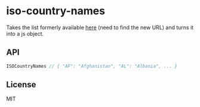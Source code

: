 iso-country-names
====

Takes the list formerly available [here](http://www.iso.org/iso/country_names_and_code_elements_txt) (need to find the new URL) and turns it into a js object.

## API

```javascript
ISOCountryNames // { "AF": "Afghanistan", "AL": "Albania", ... }
```

## License

MIT